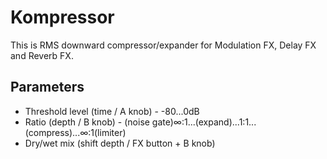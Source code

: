 # Kompressor

This is RMS downward compressor/expander for Modulation FX, Delay FX and Reverb FX.

## Parameters
* Threshold level (time / A knob) - -80...0dB
* Ratio (depth / B knob) - (noise gate)∞:1...(expand)...1:1...(compress)...∞:1(limiter)
* Dry/wet mix (shift depth / FX button + B knob)
